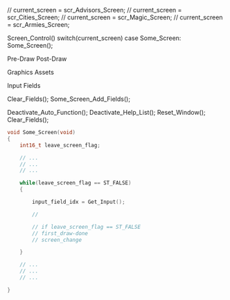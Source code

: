 // current_screen = scr_Advisors_Screen;
// current_screen = scr_Cities_Screen;
// current_screen = scr_Magic_Screen;
// current_screen = scr_Armies_Screen;



Screen_Control()
    switch(current_screen)
        case Some_Screen:
            Some_Screen();



Pre-Draw
Post-Draw

Graphics Assets

Input Fields


Clear_Fields();
Some_Screen_Add_Fields();


Deactivate_Auto_Function();
Deactivate_Help_List();
Reset_Window();
Clear_Fields();



```c
void Some_Screen(void)
{
    int16_t leave_screen_flag;

    // ...
    // ...
    // ...

    while(leave_screen_flag == ST_FALSE)
    {

        input_field_idx = Get_Input();

        //

        // if leave_screen_flag == ST_FALSE
        // first_draw-done
        // screen_change

    }

    // ...
    // ...
    // ...

}
```
